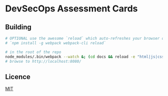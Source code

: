 # DevSecOps Assessment Cards

## Building

```bash
# OPTIONAL use the awesome `reload` which auto-refreshes your browser on change using websockets
# `npm install -g webpack webpack-cli reload`

# in the root of the repo
node_modules/.bin/webpack --watch &; (cd docs && reload -e "html|js|css|json|yml")
# browse to http://localhost:8080/
```

## Licence

[MIT](LICENSE)
